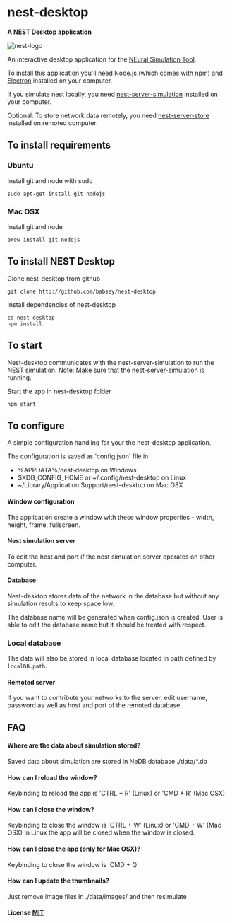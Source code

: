 # nest-desktop

**A NEST Desktop application**

![nest-logo](http://www.nest-simulator.org/wp-content/uploads/2015/03/nest_logo.png)

An interactive desktop application for the [NEural Simulation Tool](http://www.nest-initiative.org/).

To install this application you'll need [Node.js](https://nodejs.org/en/download/) (which comes with [npm](http://npmjs.com)) and [Electron](http://electron.atom.io/) installed on your computer.

If you simulate nest locally, you need [nest-server-simulation](https://github.com/babsey/nest-server-simulation) installed on your computer.

Optional: To store network data remotely, you need [nest-server-store](https://github.com/babsey/nest-server-store) installed on remoted computer.

## To install requirements

### Ubuntu

Install git and node with sudo
```
sudo apt-get install git nodejs
```

### Mac OSX

Install git and node
```
brew install git nodejs
```

## To install NEST Desktop

Clone nest-desktop from github
```
git clone http://github.com/babsey/nest-desktop
```

Install dependencies of nest-desktop
```
cd nest-desktop
npm install
```


## To start

Nest-desktop communicates with the nest-server-simulation to run the NEST simulation.
Note: Make sure that the nest-server-simulation is running.

Start the app in nest-desktop folder
```
npm start
```

## To configure

A simple configuration handling for your the nest-desktop application.

The configuration is saved as 'config.json' file in
- %APPDATA%/nest-desktop on Windows
- $XDG_CONFIG_HOME or ~/.config/nest-desktop on Linux
- ~/Library/Application Support/nest-desktop on Mac OSX

#### Window configuration
The application create a window with these window properties - width, height, frame, fullscreen.

#### Nest simulation server
To edit the host and port if the nest simulation server operates on other computer.

#### Database
Nest-desktop stores data of the network in the database but without any simulation results to keep space low.

The database name will be generated when config.json is created.
User is able to edit the database name but it should be treated with respect.

### Local database
The data will also be stored in local database located in path defined by `localDB.path`.

#### Remoted server
If you want to contribute your networks to the server,
edit username, password as well as host and port of the remoted database.


## FAQ

#### Where are the data about simulation stored?
Saved data about simulation are stored in NeDB database ./data/*.db

#### How can I reload the window?
Keybinding to reload the app is 'CTRL + R' (Linux) or 'CMD + R' (Mac OSX)

#### How can I close the window?
Keybinding to close the window is 'CTRL + W' (Linux) or 'CMD + W' (Mac OSX)
In Linux the app will be closed when the window is closed.

#### How can I close the app (only for Mac OSX)?
Keybinding to close the window is 'CMD + Q'

#### How can I update the thumbnails?
Just remove image files in ./data/images/ and then resimulate


#### License [MIT](LICENSE)
